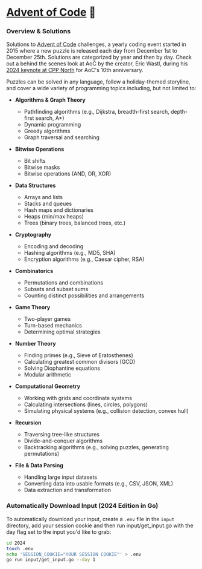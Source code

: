 # [Advent of Code](https://adventofcode.com) 🎄

### Overview & Solutions 

Solutions to [Advent of Code](https://adventofcode.com) challenges, a yearly coding event started in 2015 where a new puzzle is released each day from December 1st to December 25th. Solutions are categorized by year and then by day. Check out a behind the scenes look at AoC by the creator, Eric Wastl, during his [2024 keynote at CPP North](https://www.youtube.com/watch?v=uZ8DcbhojOw) for AoC's 10th anniversary.

Puzzles can be solved in any language, follow a holiday-themed storyline, and cover a wide variety of programming topics including, but not limited to: 
- **Algorithms & Graph Theory**  
  - Pathfinding algorithms (e.g., Dijkstra, breadth-first search, depth-first search, A*)
  - Dynamic programming
  - Greedy algorithms
  - Graph traversal and searching

- **Bitwise Operations**  
  - Bit shifts
  - Bitwise masks
  - Bitwise operations (AND, OR, XOR)

- **Data Structures**  
  - Arrays and lists
  - Stacks and queues
  - Hash maps and dictionaries
  - Heaps (min/max heaps)
  - Trees (binary trees, balanced trees, etc.)

- **Cryptography**  
  - Encoding and decoding
  - Hashing algorithms (e.g., MD5, SHA)
  - Encryption algorithms (e.g., Caesar cipher, RSA)

- **Combinatorics**  
  - Permutations and combinations
  - Subsets and subset sums
  - Counting distinct possibilities and arrangements

- **Game Theory**  
  - Two-player games
  - Turn-based mechanics
  - Determining optimal strategies

- **Number Theory**  
  - Finding primes (e.g., Sieve of Eratosthenes)
  - Calculating greatest common divisors (GCD)
  - Solving Diophantine equations
  - Modular arithmetic

- **Computational Geometry**  
  - Working with grids and coordinate systems
  - Calculating intersections (lines, circles, polygons)
  - Simulating physical systems (e.g., collision detection, convex hull)

- **Recursion**  
  - Traversing tree-like structures
  - Divide-and-conquer algorithms
  - Backtracking algorithms (e.g., solving puzzles, generating permutations)

- **File & Data Parsing**  
  - Handling large input datasets
  - Converting data into usable formats (e.g., CSV, JSON, XML)
  - Data extraction and transformation

### Automatically Download Input (2024 Edition in Go)
To automatically download your input, create a `.env` file in the `input` directory, add your session cookie and then run input/get_input.go with the day flag set to the input you'd like to grab:

```bash
cd 2024
touch .env
echo 'SESSION_COOKIE="YOUR SESSION COOKIE"' > .env
go run input/get_input.go --day 1
```

